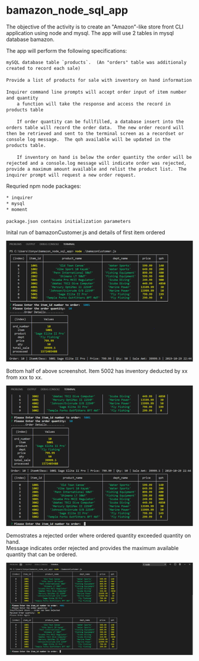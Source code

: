 # bamazon_node_sql_app

The objective of the activity is to create an "Amazon"-like store front CLI application using node and mysql.  The app will use 2 tables in mysql database bamazon.

The app will perform the following specifications:

    mySQL database table `products`.  (An "orders" table was additionaly created to record each sale)

    Provide a list of products for sale with inventory on hand information

    Inquirer command line prompts will accept order input of item number and quantity
        a function will take the response and access the record in products table
        
        If order quantity can be fullfilled, a database insert into the orders table will record the order data.  The new order record will then be retrieved and sent to the terminal screen as a recordset or console log message.  The qoh available will be updated in the products table.

        If inventory on hand is below the order quantity the order will be rejected and a console.log message will indicate order was rejected, provide a maximum amount available and relist the product list.  The inquirer prompt will request a new order request.

 Requried npm node packages:
    
    * inquirer
    * mysql
    * moment

    package.json contains initialization parameters 


Inital run of bamazonCustomer.js and details of first item ordered

![imagecapture](images/successful_order1.PNG)

Bottom half of above screenshot.  Item 5002 has inventory deducted by xx from xxx to xx.

![imagecapture](images/successful_order2.PNG)

Demostrates a rejected order where ordered quantity exceeded quantity on hand.  
Message indicates order rejected and provides the maximum available quantity that can be ordered.

![imagecapture](images/rejected_order.PNG)